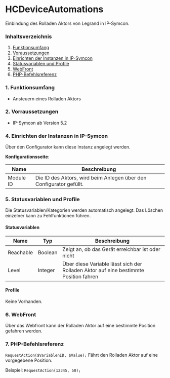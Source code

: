 # HCDeviceAutomations
Einbindung des Rolladen Aktors von Legrand in IP-Symcon.

### Inhaltsverzeichnis

1. [Funktionsumfang](#1-funktionsumfang)
2. [Voraussetzungen](#2-voraussetzungen)
3. [Einrichten der Instanzen in IP-Symcon](#4-einrichten-der-instanzen-in-ip-symcon)
5. [Statusvariablen und Profile](#5-statusvariablen-und-profile)
6. [WebFront](#6-webfront)
7. [PHP-Befehlsreferenz](#7-php-befehlsreferenz)

### 1. Funktionsumfang

* Ansteuern eines Rolladen Aktors

### 2. Vorraussetzungen

- IP-Symcon ab Version 5.2

### 4. Einrichten der Instanzen in IP-Symcon

Über den Configurator kann diese Instanz angelegt werden.

__Konfigurationsseite__:

Name     | Beschreibung
-------- | ------------------
Module ID| Die ID des Aktors, wird beim Anlegen über den Configurator gefüllt.

### 5. Statusvariablen und Profile

Die Statusvariablen/Kategorien werden automatisch angelegt. Das Löschen einzelner kann zu Fehlfunktionen führen.

#### Statusvariablen

Name   | Typ     | Beschreibung
------ | ------- | ------------
Reachable|Boolean| Zeigt an, ob das Gerät erreichbar ist oder nicht
Level|Integer| Über diese Variable lässt sich der Rolladen Aktor auf eine bestimmte Position fahren

#### Profile

Keine Vorhanden.

### 6. WebFront

Über das Webfront kann der Rolladen Aktor auf eine bestimmte Position gefahren werden.

### 7. PHP-Befehlsreferenz

`RequestAction($VariablenID, $Value);`
Fährt den Rolladen Aktor auf eine vorgegebene Position.

Beispiel:
`RequestAction(12345, 50);`